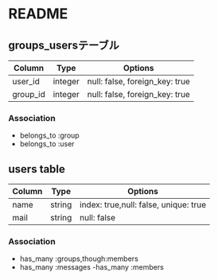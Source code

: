 # README

## groups_usersテーブル

|Column|Type|Options|
|------|----|-------|
|user_id|integer|null: false, foreign_key: true|
|group_id|integer|null: false, foreign_key: true|

### Association
- belongs_to :group
- belongs_to :user

## users table
|Column|Type|Options|
|------|----|-------|
|name|string|index: true,null: false, unique: true|
|mail|string|null: false|

### Association
- has_many :groups,though:members
- has_many :messages
-has_many :members

